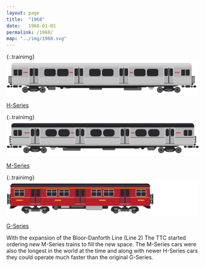 ```yaml
---
layout: page
title:  "1968"
date:   1968-01-01
permalink: /1968/
map: "../img/1968.svg"
---
```


{:.trainimg}
![H-Series Subway Car](../img/h-series.svg)

[H-Series](https://en.wikipedia.org/wiki/H_series_(Toronto_subway))

{:.trainimg}
![M-Series Subway Car](../img/m-series.svg)

[M-Series](https://en.wikipedia.org/wiki/M_series_(Toronto_subway))

{:.trainimg}
![G-Series Subway Car](../img/g-series.svg)

[G-Series](https://en.wikipedia.org/wiki/G_series_(Toronto_subway))

With the expansion of the Bloor-Danforth Line (Line 2) The TTC started ordering new M-Series trains to fill the new space.  The M-Series cars were also the longest in the world at the time and along with newer H-Series cars they could operate much faster than the original G-Series.